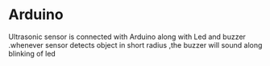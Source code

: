 # Arduino
Ultrasonic sensor is connected with Arduino along with Led and buzzer .whenever sensor detects object in short radius ,the buzzer will sound along blinking of led
<br>
